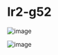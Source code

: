 # lr2-g52

![image](https://user-images.githubusercontent.com/117513251/200114918-d2fe23f9-dc43-4d13-be1c-6968f8aaea12.png)

![image](https://user-images.githubusercontent.com/117513251/200114936-ef968df2-a48a-4842-9652-26801e12b96f.png)
